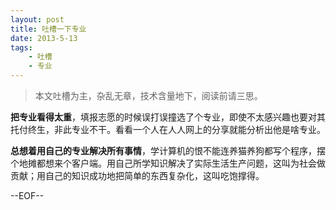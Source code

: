 ```yaml
---
layout: post
title: 吐槽一下专业
date: 2013-5-13
tags:
    - 吐槽
    - 专业
---
```



> 本文吐槽为主，杂乱无章，技术含量地下，阅读前请三思。

**把专业看得太重**，填报志愿的时候误打误撞选了个专业，即使不太感兴趣也要对其托付终生，非此专业不干。看看一个人在人人网上的分享就能分析出他是啥专业。


**总想着用自己的专业解决所有事情**，学计算机的恨不能连养猫养狗都写个程序，摆个地摊都想来个客户端。用自己所学知识解决了实际生活生产问题，这叫为社会做贡献；用自己的知识成功地把简单的东西复杂化，这叫吃饱撑得。

--EOF--